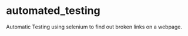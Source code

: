 automated_testing
=================

Automatic Testing using selenium to find out broken links on a webpage.
